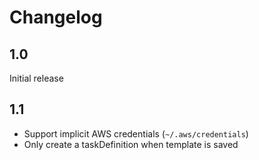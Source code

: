 # Changelog

## 1.0
Initial release

## 1.1
- Support implicit AWS credentials (`~/.aws/credentials`) 
- Only create a taskDefinition when template is saved
